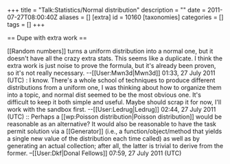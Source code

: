+++
title = "Talk:Statistics/Normal distribution"
description = ""
date = 2011-07-27T08:00:40Z
aliases = []
[extra]
id = 10160
[taxonomies]
categories = []
tags = []
+++

== Dupe with extra work ==

[[Random numbers]] turns a uniform distribution into a normal one, but it doesn't have all the crazy extra stats. This seems like a duplicate. I think the extra work is just noise to prove the formula, but it's already been proven, so it's not really necessary. --[[User:Mwn3d|Mwn3d]] 01:33, 27 July 2011 (UTC)
: I know.  There's a whole school of techniques to produce different distributions from a uniform one, I was thinking about how to organize them into a topic, and normal dist seemed to be the most obvious one.  It's difficult to keep it both simple and useful.  Maybe should scrap it for now, I'll work with the sandbox first.  --[[User:Ledrug|Ledrug]] 02:44, 27 July 2011 (UTC)
:: Perhaps a [[wp:Poisson distribution|Poisson distribution]] would be reasonable as an alternative? It would also be reasonable to have the task permit solution via a [[Generator]] (i.e., a function/object/method that yields a single new value of the distribution each time called) as well as by generating an actual collection; after all, the latter is trivial to derive from the former. –[[User:Dkf|Donal Fellows]] 07:59, 27 July 2011 (UTC)
